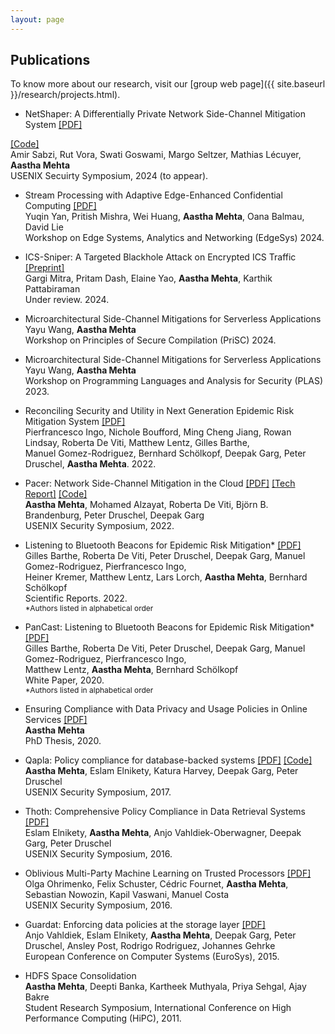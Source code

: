 ```yaml
---
layout: page
---
```


## Publications
To know more about our research, visit our [group web page]({{ site.baseurl }}/research/projects.html).

- NetShaper: A Differentially Private Network Side-Channel Mitigation System
[\[PDF\]](https://www.usenix.org/system/files/usenixsecurity24-sabzi.pdf)
<!--[\[Preprint\]](https://www.usenix.org/system/files/sec24summer-prepub-168-sabzi.pdf) -->
<a href="https://github.com/ubc-systopia/netshaper">[Code]<i class="icon fa fa-brands fa-square-github"></i></a><br>
Amir Sabzi, Rut Vora, Swati Goswami, Margo Seltzer, Mathias Lécuyer, **Aastha Mehta**<br>
USENIX Secuirty Symposium, 2024 (to appear).

- Stream Processing with Adaptive Edge-Enhanced Confidential
Computing [\[PDF\]](https://aasthakm.github.io/files/edgesys24-stream-processing-with-cc.pdf)<br>
Yuqin Yan, Pritish Mishra, Wei Huang, **Aastha Mehta**, Oana Balmau, David Lie<br>
Workshop on Edge Systems, Analytics and Networking (EdgeSys) 2024.

- ICS-Sniper: A Targeted Blackhole Attack on Encrypted ICS Traffic
[\[Preprint\]](https://arxiv.org/pdf/2312.06140.pdf)<br>
Gargi Mitra, Pritam Dash, Elaine Yao, **Aastha Mehta**, Karthik Pattabiraman<br>
Under review. 2024.

- Microarchitectural Side-Channel Mitigations for Serverless Applications<br>
Yayu Wang, **Aastha Mehta**<br>
Workshop on Principles of Secure Compilation (PriSC) 2024.

- Microarchitectural Side-Channel Mitigations for Serverless Applications<br>
Yayu Wang, **Aastha Mehta**<br>
Workshop on Programming Languages and Analysis for Security (PLAS) 2023.

- Reconciling Security and Utility in Next Generation Epidemic Risk Mitigation System [\[PDF\]](https://arxiv.org/pdf/2011.08069.pdf)<br>
Pierfrancesco Ingo, Nichole Boufford, Ming Cheng Jiang, Rowan Lindsay, Roberta De Viti, Matthew Lentz, Gilles Barthe,<br>Manuel Gomez-Rodriguez, Bernhard Schölkopf, Deepak Garg, Peter Druschel, **Aastha Mehta**. 2022.<br>
<!-- <span style="font-size:12px;">*Authors listed in alphabetical order</span> -->

- Pacer: Network Side-Channel Mitigation in the Cloud [\[PDF\]](https://aasthakm.github.io/files/sec22-pacer.pdf) [\[Tech Report\]](https://arxiv.org/pdf/1908.11568.pdf) [\[Code\]](https://gitlab.mpi-sws.org/pacer)<br>
**Aastha Mehta**, Mohamed Alzayat, Roberta De Viti, Björn B. Brandenburg, Peter Druschel, Deepak Garg<br>
USENIX Security Symposium, 2022.

- Listening to Bluetooth Beacons for Epidemic Risk Mitigation* [\[PDF\]](https://www.nature.com/articles/s41598-022-09440-1.pdf)<br>
Gilles Barthe, Roberta De Viti, Peter Druschel, Deepak Garg, Manuel Gomez-Rodriguez, Pierfrancesco Ingo,<br>
Heiner Kremer, Matthew Lentz, Lars Lorch, **Aastha Mehta**, Bernhard Schölkopf<br>
Scientific Reports. 2022.<br>
<span style="font-size:12px;">*Authors listed in alphabetical order</span>

- PanCast: Listening to Bluetooth Beacons for Epidemic Risk Mitigation* [\[PDF\]](https://arxiv.org/pdf/2011.08069.pdf)<br>
Gilles Barthe, Roberta De Viti, Peter Druschel, Deepak Garg, Manuel Gomez-Rodriguez, Pierfrancesco Ingo,<br>
Matthew Lentz, **Aastha Mehta**, Bernhard Schölkopf<br>
White Paper, 2020.<br>
<span style="font-size:12px;">*Authors listed in alphabetical order</span>

- Ensuring Compliance with Data Privacy and Usage Policies in Online Services [\[PDF\]](https://aasthakm.github.io/files/AasthaMehta-PhDThesis-2020.pdf)<br>
**Aastha Mehta**<br>
PhD Thesis, 2020.
<!-- http://dx.doi.org/10.22028/D291-32673 -->

- Qapla: Policy compliance for database-backed systems [\[PDF\]](https://aasthakm.github.io/files/sec17-qapla.pdf) [\[Code\]](https://github.com/aasthakm/qapla)<br>
**Aastha Mehta**, Eslam Elnikety, Katura Harvey, Deepak Garg, Peter Druschel<br>
USENIX Security Symposium, 2017.

- Thoth: Comprehensive Policy Compliance in Data Retrieval Systems [\[PDF\]](https://aasthakm.github.io/files/sec16-thoth.pdf)<br>
Eslam Elnikety, **Aastha Mehta**, Anjo Vahldiek-Oberwagner, Deepak Garg, Peter Druschel<br>
USENIX Security Symposium, 2016.

- Oblivious Multi-Party Machine Learning on Trusted Processors [\[PDF\]](https://aasthakm.github.io/files/sec16-oblivML.pdf)<br>
Olga Ohrimenko, Felix Schuster, Cédric Fournet, **Aastha Mehta**, Sebastian Nowozin, Kapil Vaswani, Manuel Costa<br>
USENIX Security Symposium, 2016.

- Guardat: Enforcing data policies at the storage layer [\[PDF\]](https://aasthakm.github.io/files/eurosys15-guardat.pdf)<br>
Anjo Vahldiek, Eslam Elnikety, **Aastha Mehta**, Deepak Garg, Peter Druschel, Ansley Post, Rodrigo Rodriguez, Johannes Gehrke<br>
European Conference on Computer Systems (EuroSys), 2015.

- HDFS Space Consolidation<br>
**Aastha Mehta**, Deepti Banka, Kartheek Muthyala, Priya Sehgal, Ajay Bakre<br>
Student Research Symposium, International Conference on High Performance Computing (HiPC), 2011.

